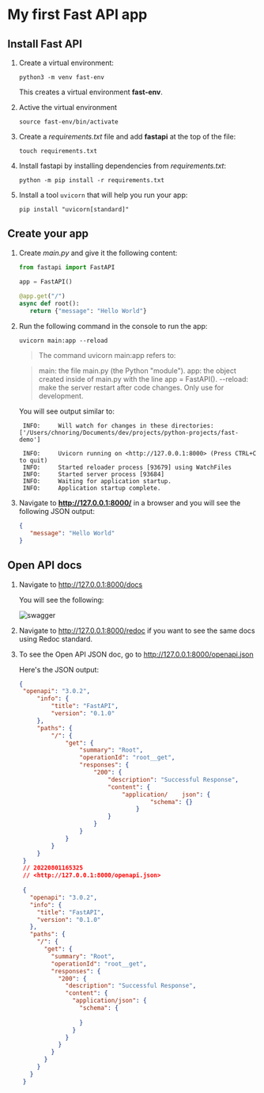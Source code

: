 # My first Fast API app

## Install Fast API

1. Create a virtual environment:

   ```console
   python3 -m venv fast-env
   ```

   This creates a virtual environment **fast-env**.

1. Active the virtual environment

   ```console
   source fast-env/bin/activate
   ```

1. Create a *requirements.txt* file and add **fastapi** at the top of the file:

   ```console
   touch requirements.txt
   ```

1. Install fastapi by installing dependencies from *requirements.txt*:

   ```console
   python -m pip install -r requirements.txt
   ```

1. Install a tool `uvicorn` that will help you run your app:

   ```console
   pip install "uvicorn[standard]"
   ```

## Create your app

1. Create *main.py* and give it the following content:

   ```python
   from fastapi import FastAPI

   app = FastAPI()
    
   @app.get("/")
   async def root():
      return {"message": "Hello World"}
   ```

1. Run the following command in the console to run the app:

   ```console
   uvicorn main:app --reload
   ```

   > The command uvicorn main:app refers to:

   > main: the file main.py (the Python "module").
app: the object created inside of main.py with the line app = FastAPI().
   > --reload: make the server restart after code changes. Only use for development.

   You will see output similar to:

   ```output
    INFO:     Will watch for changes in these directories: ['/Users/chnoring/Documents/dev/projects/python-projects/fast-demo']

    INFO:     Uvicorn running on <http://127.0.0.1:8000> (Press CTRL+C to quit)
    INFO:     Started reloader process [93679] using WatchFiles
    INFO:     Started server process [93684]
    INFO:     Waiting for application startup.
    INFO:     Application startup complete.
   ```

1. Navigate to **<http://127.0.0.1:8000/>** in a browser and you will see the following JSON output:

   ```json
   {
      "message": "Hello World"
   }
   ```

## Open API docs

1. Navigate to <http://127.0.0.1:8000/docs>

   You will see the following:

   ![swagger](swagger.png)

1. Navigate to <http://127.0.0.1:8000/redoc> if you want to see the same docs using Redoc standard.

1. To see the Open API JSON doc, go to <http://127.0.0.1:8000/openapi.json>

   Here's the JSON output:

   ```json
   {
    "openapi": "3.0.2",
        "info": {
            "title": "FastAPI",
            "version": "0.1.0"
        },
        "paths": {
            "/": {
                "get": {
                    "summary": "Root",
                    "operationId": "root__get",
                    "responses": {
                        "200": {
                            "description": "Successful Response",
                            "content": {
                                "application/    json": {
                                        "schema": {}
                                    }
                            }
                        }
                    }
                }
            }
        }
    }
    // 20220801165325
    // <http://127.0.0.1:8000/openapi.json>
    ​
    {
      "openapi": "3.0.2",
      "info": {
        "title": "FastAPI",
        "version": "0.1.0"
      },
      "paths": {
        "/": {
          "get": {
            "summary": "Root",
            "operationId": "root__get",
            "responses": {
              "200": {
                "description": "Successful Response",
                "content": {
                  "application/json": {
                    "schema": {
    
                    }
                  }
                }
              }
            }
          }
        }
      }
    }

   ```
